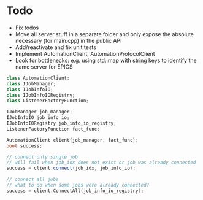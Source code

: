 # Todo

* Fix todos
* Move all server stuff in a separate folder and only expose the absolute necessary (for main.cpp) in the public API
* Add/reactivate and fix unit tests
* Implement AutomationClient, AutomationProtocolClient
* Look for bottlenecks: e.g. using std::map with string keys to identify the name server for EPICS

```c++
class AutomationClient;
class IJobManager;
class IJobInfoIO;
class IJobInfoIORegistry;
class ListenerFactoryFunction;

IJobManager job_manager;
IJobInfoIO job_info_io;
IJobInfoIORegistry job_info_io_registry;
ListenerFactoryFunction fact_func;

AutomationClient client{job_manager, fact_func};
bool success;

// connect only single job
// will fail when job_idx does not exist or job was already connected
success = client.connect(job_idx, job_info_io);

// connect all jobs
// what to do when some jobs were already connected?
success = client.ConnectAll(job_info_io_registry);
```

